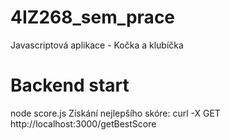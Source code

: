 # 4IZ268_sem_prace

Javascriptová aplikace - Kočka a klubíčka

# Backend start

node score.js
Získání nejlepšího skóre:
curl -X GET http://localhost:3000/getBestScore
